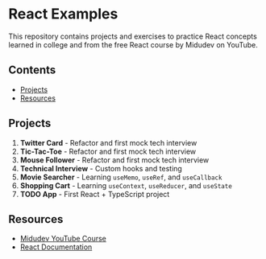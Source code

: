 # React Examples

This repository contains projects and exercises to practice React concepts learned in college and from the free React course by Midudev on YouTube.

## Contents

- [Projects](#projects)
- [Resources](#resources)

## Projects

1. **Twitter Card** - Refactor and first mock tech interview
2. **Tic-Tac-Toe** - Refactor and first mock tech interview
3. **Mouse Follower** - Refactor and first mock tech interview
4. **Technical Interview** - Custom hooks and testing
5. **Movie Searcher** - Learning `useMemo`, `useRef`, and `useCallback`
6. **Shopping Cart** - Learning `useContext`, `useReducer`, and `useState`
7. **TODO App** - First React + TypeScript project

## Resources

- [Midudev YouTube Course](https://www.youtube.com/c/midudev)
- [React Documentation](https://reactjs.org/docs/getting-started.html)
